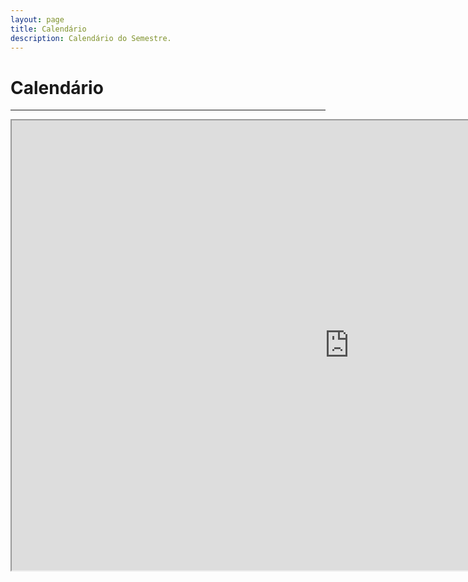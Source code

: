 ```yaml
---
layout: page
title: Calendário
description: Calendário do Semestre.
---
```


# Calendário

---

<iframe width="1080" height="720" src="https://docs.google.com/spreadsheets/d/e/2PACX-1vTwswmUGd84MCkOCv5exOB5wGt67Sru_qw1ZnTzG51VJPt_xwMXhYLJakkk4IiJmXHJOBy6Q3HihfLp/pubhtml?gid=0&amp;single=true&amp;widget=true&amp;headers=false"></iframe>
